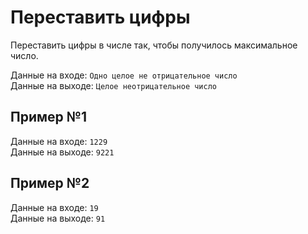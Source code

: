 # Переставить цифры
Переставить цифры в числе так, чтобы получилось максимальное число.

Данные на входе: 	`Одно целое не отрицательное число`  
Данные на выходе: 	`Целое неотрицательное число` 

## Пример №1
Данные на входе: 	`1229`  
Данные на выходе: 	`9221` 

## Пример №2
Данные на входе: 	`19`  
Данные на выходе: 	`91`